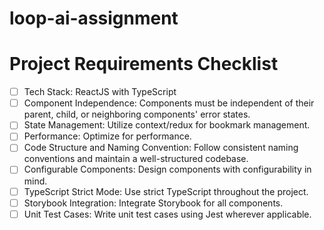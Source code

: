# loop-ai-assignment

# Project Requirements Checklist
- [ ] Tech Stack: ReactJS with TypeScript
- [ ] Component Independence: Components must be independent of their parent, child, or neighboring components' error states.
- [ ] State Management: Utilize context/redux for bookmark management.
- [ ] Performance: Optimize for performance.
- [ ] Code Structure and Naming Convention: Follow consistent naming conventions and maintain a well-structured codebase.
- [ ] Configurable Components: Design components with configurability in mind.
- [ ] TypeScript Strict Mode: Use strict TypeScript throughout the project.
- [ ] Storybook Integration: Integrate Storybook for all components.
- [ ] Unit Test Cases: Write unit test cases using Jest wherever applicable.
